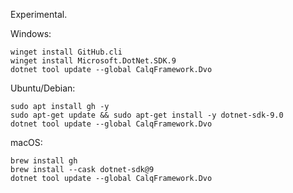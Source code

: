 Experimental.

Windows:
```
winget install GitHub.cli
winget install Microsoft.DotNet.SDK.9
dotnet tool update --global CalqFramework.Dvo
```

Ubuntu/Debian:
```
sudo apt install gh -y
sudo apt-get update && sudo apt-get install -y dotnet-sdk-9.0
dotnet tool update --global CalqFramework.Dvo
```

macOS:
```
brew install gh
brew install --cask dotnet-sdk@9
dotnet tool update --global CalqFramework.Dvo
```
